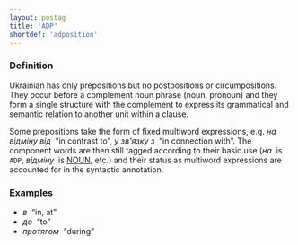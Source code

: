 ```yaml
---
layout: postag
title: 'ADP'
shortdef: 'adposition'
---
```


### Definition

Ukrainian has only prepositions but no postpositions or circumpositions. They occur before a complement noun phrase (noun, pronoun) and they form a single structure with the complement to express its grammatical and semantic relation to another unit within a clause.

Some prepositions take the form of fixed multiword expressions, e.g. _на відміну від&nbsp;_ “in contrast to”, _у&nbsp;зв'язку з&nbsp;_
“in connection with”. The component words are then still tagged according to their basic use (_на&nbsp;_ is `ADP`, _відміну&nbsp;_ is [NOUN](), etc.) and their status as multiword expressions are accounted for in the syntactic annotation.

### Examples

- _в&nbsp;_ “in, at”
- _до&nbsp;_ “to”
- _протягом&nbsp;_ “during”
<!-- Interlanguage links updated Pá kvě 14 11:08:18 CEST 2021 -->
